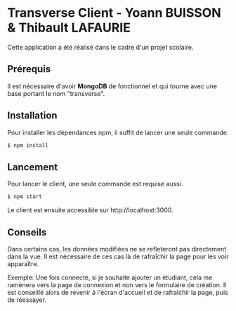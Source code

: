 # Transverse Client - Yoann BUISSON & Thibault LAFAURIE
Cette application a été réalisé dans le cadre d'un projet scolaire.


## Prérequis

Il est nécessaire d'avoir **MongoDB** de fonctionnel et qui tourne avec une base portant le nom "transverse".

## Installation 

Pour installer les dépendances npm, il suffit de lancer une seule commande.
```sh
$ npm install
```

## Lancement

Pour lancer le client, une seule commande est requise aussi.
```sh
$ npm start
```

Le client est ensuite accessible sur http://localhost:3000.


## Conseils

Dans certains cas, les données modifiées ne se refleteront pas directement dans la vue.
Il est nécessaire de ces cas là de rafraîchir la page pour les voir apparaître.

Exemple: Une fois connecté, si je souhaite ajouter un étudiant, cela me ramènera vers la page de connexion et non vers le formulaire de création. Il est conseillé alors de revenir à l'écran d'accueil et de rafraîchir la page, puis de réessayer. 
